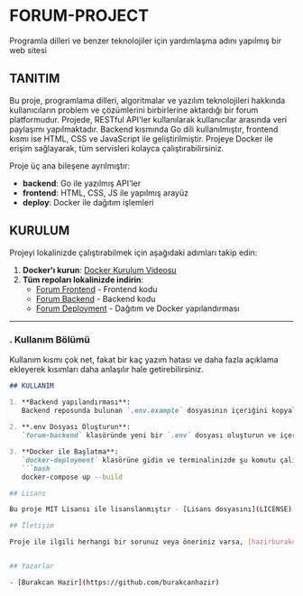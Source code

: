 # FORUM-PROJECT
Programla dilleri ve benzer teknolojiler için yardımlaşma adını yapılmış bir web sitesi

## TANITIM

Bu proje, programlama dilleri, algoritmalar ve yazılım teknolojileri hakkında kullanıcıların problem ve çözümlerini birbirlerine aktardığı bir forum platformudur. 
Projede, RESTful API'ler kullanılarak kullanıcılar arasında veri paylaşımı yapılmaktadır. Backend kısmında Go dili kullanılmıştır, frontend kısmı ise HTML, CSS ve JavaScript ile geliştirilmiştir.
Projeye Docker ile erişim sağlayarak, tüm servisleri kolayca çalıştırabilirsiniz.

Proje üç ana bileşene ayrılmıştır:
- **backend**: Go ile yazılmış API'ler
- **frontend**: HTML, CSS, JS ile yapılmış arayüz
- **deploy**: Docker ile dağıtım işlemleri

## KURULUM

Projeyi lokalinizde çalıştırabilmek için aşağıdaki adımları takip edin:

1. **Docker'ı kurun**: [Docker Kurulum Videosu](https://www.youtube.com/watch?v=iqqDU2crIEQ)
2. **Tüm repoları lokalinizde indirin**:
   - [Forum Frontend](https://github.com/burakcanhazir/forum-deploy) - Frontend kodu
   - [Forum Backend](https://github.com/burakcanhazir/burak-forumend) - Backend kodu
   - [Forum Deployment](https://github.com/burakcanhazir/burakforum) - Dağıtım ve Docker yapılandırması

---

### **. Kullanım Bölümü**
Kullanım kısmı çok net, fakat bir kaç yazım hatası ve daha fazla açıklama ekleyerek kısımları daha anlaşılır hale getirebilirsiniz.

```markdown
## KULLANIM

1. **Backend yapılandırması**: 
   Backend reposunda bulunan `.env.example` dosyasının içeriğini kopyalayın.
   
2. **.env Dosyası Oluşturun**:
   `forum-backend` klasöründe yeni bir `.env` dosyası oluşturun ve içeriği kopyaladığınız verilerle yapılandırın.

3. **Docker ile Başlatma**:
   `docker-deployment` klasörüne gidin ve terminalinizde şu komutu çalıştırın:
   ```bash
   docker-compose up --build

## Lisans

Bu proje MIT Lisansı ile lisanslanmıştır - [Lisans dosyasını](LICENSE) inceleyin. 

## İletişim

Proje ile ilgili herhangi bir sorunuz veya öneriniz varsa, [hazirburakcan@gmail.com] adresi ile iletişime geçebilirsiniz.


## Yazarlar

- [Burakcan Hazir](https://github.com/burakcanhazir)


